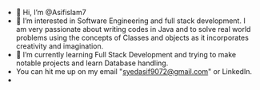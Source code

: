- 👋 Hi, I’m @Asifislam7
- 👀 I’m interested in Software Engineering and full stack development. I am very passionate about writing codes in Java and to solve real world problems using the concepts of Classes and objects as it incorporates creativity and imagination. 
- 🌱 I’m currently learning Full Stack Development and trying to make notable projects and learn Database handling.
- You can hit me up on my email "syedasif9072@gmail.com" or LinkedIn.
- 


